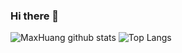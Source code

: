 ### Hi there 👋

![MaxHuang github stats](https://github-readme-stats.vercel.app/api?username=singer0503&count_private=true&hide=issues)
![Top Langs](https://github-readme-stats.vercel.app/api/top-langs/?username=singer0503&layout=compact)

<!--
**singer0503/maxhuang** is a ✨ _special_ ✨ repository because its `README.md` (this file) appears on your GitHub profile.

Here are some ideas to get you started:

- 🔭 I’m currently working on ...
- 🌱 I’m currently learning ...
- 👯 I’m looking to collaborate on ...
- 🤔 I’m looking for help with ...
- 💬 Ask me about ...
- 📫 How to reach me: ...
- 😄 Pronouns: ...
- ⚡ Fun fact: ...
-->
